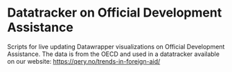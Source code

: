 # Datatracker on Official Development Assistance

Scripts for live updating Datawrapper visualizations on Official Development Assistance.
The data is from the OECD and used in a datatracker available on our website: https://qery.no/trends-in-foreign-aid/
